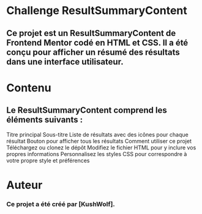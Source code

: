 # Challenge ResultSummaryContent

## Ce projet est un ResultSummaryContent de Frontend Mentor codé en HTML et CSS. Il a été conçu pour afficher un résumé des résultats dans une interface utilisateur.


# Contenu

## Le ResultSummaryContent comprend les éléments suivants :

Titre principal
Sous-titre
Liste de résultats avec des icônes pour chaque résultat
Bouton pour afficher tous les résultats
Comment utiliser ce projet
Téléchargez ou clonez le dépôt
Modifiez le fichier HTML pour y inclure vos propres informations
Personnalisez les styles CSS pour correspondre à votre propre style et préférences

# Auteur

### Ce projet a été créé par [KushWolf].
